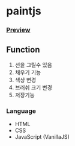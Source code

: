 # paintjs

### [Preview](https://heyji-ten.github.io/paintjs/)

## Function  
1. 선을 그릴수 있음
2. 채우기 기능
3. 색상 변경
4. 브러쉬 크기 변경
5. 저장기능

### Language  
* HTML
* CSS
* JavaScript (VanillaJS)

